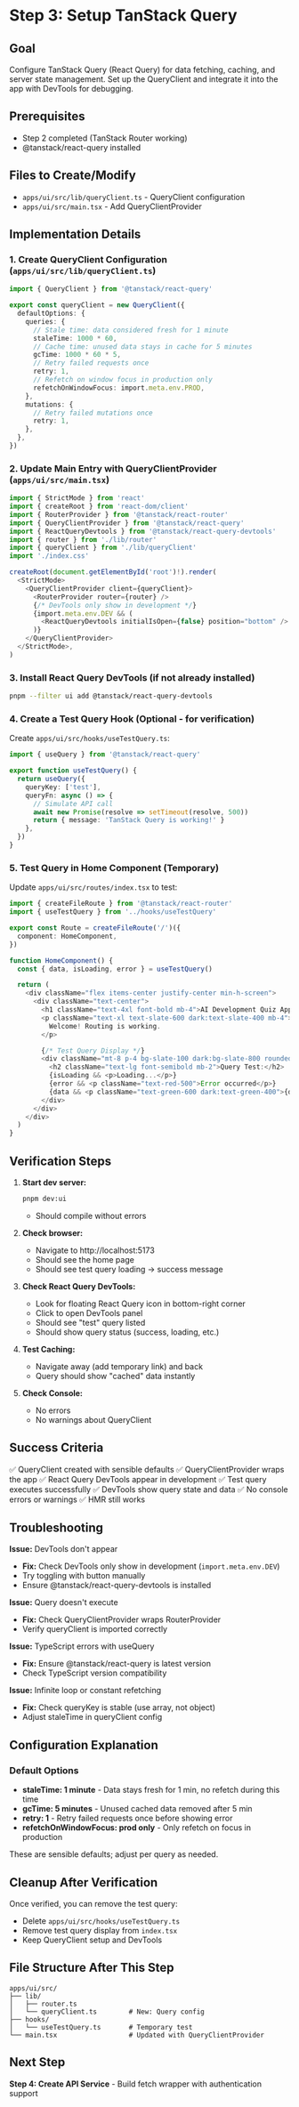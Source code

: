 # Step 3: Setup TanStack Query

## Goal
Configure TanStack Query (React Query) for data fetching, caching, and server state management. Set up the QueryClient and integrate it into the app with DevTools for debugging.

## Prerequisites
- Step 2 completed (TanStack Router working)
- @tanstack/react-query installed

## Files to Create/Modify
- `apps/ui/src/lib/queryClient.ts` - QueryClient configuration
- `apps/ui/src/main.tsx` - Add QueryClientProvider

## Implementation Details

### 1. Create QueryClient Configuration (`apps/ui/src/lib/queryClient.ts`)
```typescript
import { QueryClient } from '@tanstack/react-query'

export const queryClient = new QueryClient({
  defaultOptions: {
    queries: {
      // Stale time: data considered fresh for 1 minute
      staleTime: 1000 * 60,
      // Cache time: unused data stays in cache for 5 minutes
      gcTime: 1000 * 60 * 5,
      // Retry failed requests once
      retry: 1,
      // Refetch on window focus in production only
      refetchOnWindowFocus: import.meta.env.PROD,
    },
    mutations: {
      // Retry failed mutations once
      retry: 1,
    },
  },
})
```

### 2. Update Main Entry with QueryClientProvider (`apps/ui/src/main.tsx`)
```typescript
import { StrictMode } from 'react'
import { createRoot } from 'react-dom/client'
import { RouterProvider } from '@tanstack/react-router'
import { QueryClientProvider } from '@tanstack/react-query'
import { ReactQueryDevtools } from '@tanstack/react-query-devtools'
import { router } from './lib/router'
import { queryClient } from './lib/queryClient'
import './index.css'

createRoot(document.getElementById('root')!).render(
  <StrictMode>
    <QueryClientProvider client={queryClient}>
      <RouterProvider router={router} />
      {/* DevTools only show in development */}
      {import.meta.env.DEV && (
        <ReactQueryDevtools initialIsOpen={false} position="bottom" />
      )}
    </QueryClientProvider>
  </StrictMode>,
)
```

### 3. Install React Query DevTools (if not already installed)
```bash
pnpm --filter ui add @tanstack/react-query-devtools
```

### 4. Create a Test Query Hook (Optional - for verification)
Create `apps/ui/src/hooks/useTestQuery.ts`:
```typescript
import { useQuery } from '@tanstack/react-query'

export function useTestQuery() {
  return useQuery({
    queryKey: ['test'],
    queryFn: async () => {
      // Simulate API call
      await new Promise(resolve => setTimeout(resolve, 500))
      return { message: 'TanStack Query is working!' }
    },
  })
}
```

### 5. Test Query in Home Component (Temporary)
Update `apps/ui/src/routes/index.tsx` to test:
```typescript
import { createFileRoute } from '@tanstack/react-router'
import { useTestQuery } from '../hooks/useTestQuery'

export const Route = createFileRoute('/')({
  component: HomeComponent,
})

function HomeComponent() {
  const { data, isLoading, error } = useTestQuery()

  return (
    <div className="flex items-center justify-center min-h-screen">
      <div className="text-center">
        <h1 className="text-4xl font-bold mb-4">AI Development Quiz App</h1>
        <p className="text-xl text-slate-600 dark:text-slate-400 mb-4">
          Welcome! Routing is working.
        </p>

        {/* Test Query Display */}
        <div className="mt-8 p-4 bg-slate-100 dark:bg-slate-800 rounded-lg">
          <h2 className="text-lg font-semibold mb-2">Query Test:</h2>
          {isLoading && <p>Loading...</p>}
          {error && <p className="text-red-500">Error occurred</p>}
          {data && <p className="text-green-600 dark:text-green-400">{data.message}</p>}
        </div>
      </div>
    </div>
  )
}
```

## Verification Steps

1. **Start dev server:**
   ```bash
   pnpm dev:ui
   ```
   - Should compile without errors

2. **Check browser:**
   - Navigate to http://localhost:5173
   - Should see the home page
   - Should see test query loading → success message

3. **Check React Query DevTools:**
   - Look for floating React Query icon in bottom-right corner
   - Click to open DevTools panel
   - Should see "test" query listed
   - Should show query status (success, loading, etc.)

4. **Test Caching:**
   - Navigate away (add temporary link) and back
   - Query should show "cached" data instantly

5. **Check Console:**
   - No errors
   - No warnings about QueryClient

## Success Criteria
✅ QueryClient created with sensible defaults
✅ QueryClientProvider wraps the app
✅ React Query DevTools appear in development
✅ Test query executes successfully
✅ DevTools show query state and data
✅ No console errors or warnings
✅ HMR still works

## Troubleshooting

**Issue:** DevTools don't appear
- **Fix:** Check DevTools only show in development (`import.meta.env.DEV`)
- Try toggling with button manually
- Ensure @tanstack/react-query-devtools is installed

**Issue:** Query doesn't execute
- **Fix:** Check QueryClientProvider wraps RouterProvider
- Verify queryClient is imported correctly

**Issue:** TypeScript errors with useQuery
- **Fix:** Ensure @tanstack/react-query is latest version
- Check TypeScript version compatibility

**Issue:** Infinite loop or constant refetching
- **Fix:** Check queryKey is stable (use array, not object)
- Adjust staleTime in queryClient config

## Configuration Explanation

### Default Options
- **staleTime: 1 minute** - Data stays fresh for 1 min, no refetch during this time
- **gcTime: 5 minutes** - Unused cached data removed after 5 min
- **retry: 1** - Retry failed requests once before showing error
- **refetchOnWindowFocus: prod only** - Only refetch on focus in production

These are sensible defaults; adjust per query as needed.

## Cleanup After Verification
Once verified, you can remove the test query:
- Delete `apps/ui/src/hooks/useTestQuery.ts`
- Remove test query display from `index.tsx`
- Keep QueryClient setup and DevTools

## File Structure After This Step
```
apps/ui/src/
├── lib/
│   ├── router.ts
│   └── queryClient.ts        # New: Query config
├── hooks/
│   └── useTestQuery.ts       # Temporary test
└── main.tsx                  # Updated with QueryClientProvider
```

## Next Step
**Step 4: Create API Service** - Build fetch wrapper with authentication support
